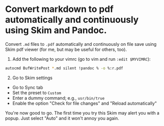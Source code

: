 # Convert markdown to pdf automatically and continuously using Skim and Pandoc.
Convert `.md` files to `.pdf` automatically and continuously on file save using Skim pdf viewer (for me, but may be useful for others, too).

1. Add the following to your vimrc (go to vim and run `:edit $MYVIMRC`):
  ```bash
  autocmd BufWritePost *.md silent !pandoc % -o %:r.pdf
  ```
2. Go to Skim settings
  - Go to Sync tab
  - Set the preset to `Custom`
  - Enter a dummy command; e.g., `usr/bin/true`
  - Enable the option "Check for file changes" and "Reload automatically"

You're now good to go. The first time you try this Skim may alert you with a popup. Just select "Auto" and it won't annoy you again.


